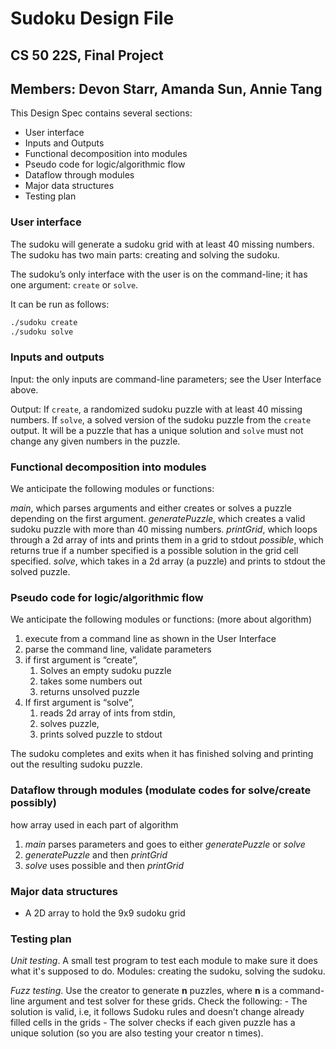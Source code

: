 # Sudoku Design File

## CS 50 22S, Final Project

## Members: Devon Starr, Amanda Sun, Annie Tang

This Design Spec contains several sections:

* User interface
* Inputs and Outputs
* Functional decomposition into modules
* Pseudo code for logic/algorithmic flow
* Dataflow through modules
* Major data structures
* Testing plan

### User interface

The sudoku will generate a sudoku grid with at least 40 missing numbers. The sudoku has two main parts: creating and solving the sudoku.

The sudoku’s only interface with the user is on the command-line; it has one argument: `create` or `solve`.

It can be run as follows:

```bash
./sudoku create
./sudoku solve
```

### Inputs and outputs

Input: the only inputs are command-line parameters; see the User Interface above.

Output: If `create`, a randomized sudoku puzzle with at least 40 missing numbers. If `solve`, a solved version of the sudoku puzzle from the `create` output. It will be a puzzle that has a unique solution and `solve` must not change any given numbers in the puzzle.

### Functional decomposition into modules

We anticipate the following modules or functions:

*main*, which parses arguments and either creates or solves a puzzle depending on the first argument.
*generatePuzzle*, which creates a valid sudoku puzzle with more than 40 missing numbers.
*printGrid*, which loops through a 2d array of ints and prints them in a grid to stdout
*possible*, which returns true if a number specified is a possible solution in the grid cell specified.
*solve*, which takes in a 2d array (a puzzle) and prints to stdout the solved puzzle.

### Pseudo code for logic/algorithmic flow

We anticipate the following modules or functions: (more about algorithm)

1. execute from a command line as shown in the User Interface
2. parse the command line, validate parameters
3. if first argument is “create”,
	1. Solves an empty sudoku puzzle
	2. takes some numbers out
	3. returns unsolved puzzle
4. If first argument is “solve”,
	1. reads 2d array of ints from stdin,
	2. solves puzzle,
	3. prints solved puzzle to stdout

The sudoku completes and exits when it has finished solving and printing out the resulting sudoku puzzle.

### Dataflow through modules (modulate codes for solve/create possibly)

how array used in each part of algorithm

1. *main* parses parameters and goes to either *generatePuzzle* or *solve*
2. *generatePuzzle* and then *printGrid*
3. *solve* uses possible and then *printGrid*

### Major data structures

* A 2D array to hold the 9x9 sudoku grid

### Testing plan

*Unit testing*. A small test program to test each module to make sure it does what it's supposed to do. Modules: creating the sudoku, solving the sudoku.

*Fuzz testing*. Use the creator to generate **n** puzzles, where **n** is a command-line argument and test solver for these grids. Check the following:
	- The solution is valid, i.e, it follows Sudoku rules and doesn’t change already filled cells in the grids
	- The solver checks if each given puzzle has a unique solution (so you are also testing your creator n times).
